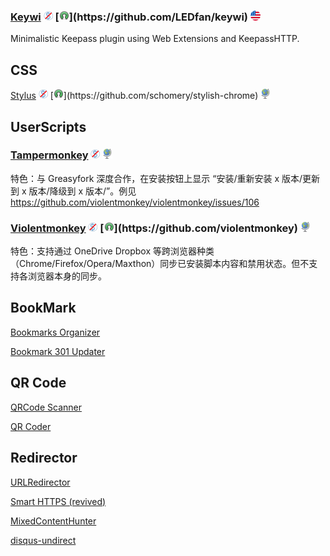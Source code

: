 
### [Keywi](https://addons.mozilla.org/en-US/firefox/addon/keywi/?src=search) ![](/assets/noncommercial.png) [![](/assets/open-source-icon.png "https://github.com/LEDfan/keywi")](https://github.com/LEDfan/keywi) ![](/assets/united-states.png)

Minimalistic Keepass plugin using Web Extensions and KeepassHTTP.

## CSS

[Stylus](https://addons.mozilla.org/firefox/addon/styl-us/) ![](/assets/noncommercial.png) [![](/assets/open-source-icon.png "https://github.com/schomery/stylish-chrome")](https://github.com/schomery/stylish-chrome) ![](/assets/earth-globe.png)


## UserScripts

### [Tampermonkey](https://addons.mozilla.org/firefox/addon/tampermonkey/) ![](/assets/noncommercial.png) ![](/assets/earth-globe.png)

特色：与 Greasyfork 深度合作，在安装按钮上显示 “安装/重新安装 x 版本/更新到 x 版本/降级到 x 版本/”。例见 https://github.com/violentmonkey/violentmonkey/issues/106

### [Violentmonkey](https://addons.mozilla.org/firefox/addon/violentmonkey/) ![](/assets/noncommercial.png) [![](/assets/open-source-icon.png "https://github.com/violentmonkey")](https://github.com/violentmonkey) ![](/assets/earth-globe.png)

特色：支持通过 OneDrive Dropbox 等跨浏览器种类（Chrome/Firefox/Opera/Maxthon）同步已安装脚本内容和禁用状态。但不支持各浏览器本身的同步。

## BookMark

[Bookmarks Organizer](https://addons.mozilla.org/firefox/addon/bookmarks-organizer/)

[Bookmark 301 Updater](https://addons.mozilla.org/firefox/addon/bookmark-301-updater/)

## QR Code

[QRCode Scanner](https://addons.mozilla.org/firefox/addon/qrcode-scanneroffline/)

[QR Coder](https://addons.mozilla.org/firefox/addon/qr-coder/)

## Redirector

[URLRedirector](https://addons.mozilla.org/firefox/addon/urlredirector/)

[Smart HTTPS (revived)](https://addons.mozilla.org/firefox/addon/smart-https-revived/)

[MixedContentHunter](https://addons.mozilla.org/firefox/addon/mixedcontenthunter/)

[disqus-undirect](https://addons.mozilla.org/firefox/addon/disqus-undirect/)

